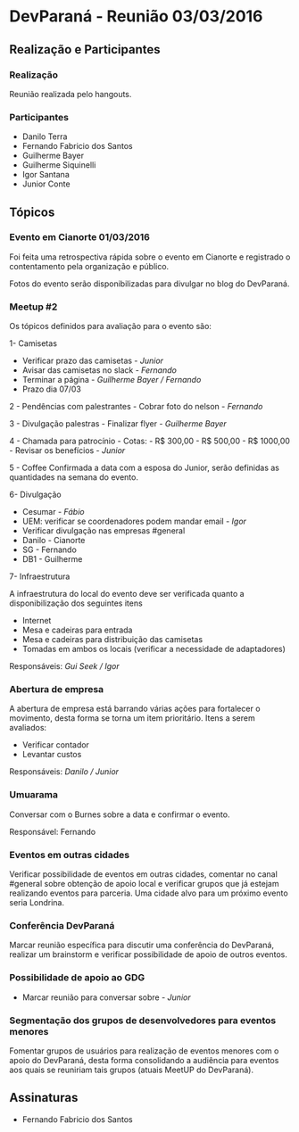 # DevParaná - Reunião 03/03/2016

## Realização e Participantes
### Realização
Reunião realizada pelo hangouts.

### Participantes
- Danilo Terra
- Fernando Fabricio dos Santos
- Guilherme Bayer
- Guilherme Siquinelli
- Igor Santana
- Junior Conte

## Tópicos
### Evento em Cianorte 01/03/2016
Foi feita uma retrospectiva rápida sobre o evento em Cianorte e registrado o contentamento pela organização e público.

Fotos do evento serão disponibilizadas para divulgar no blog do DevParaná.

### Meetup #2
Os tópicos definidos para avaliação para o evento são:

1- Camisetas
 - Verificar prazo das camisetas - *Junior*
 - Avisar das camisetas no slack - *Fernando*
 - Terminar a página - *Guilherme Bayer / Fernando*
 - Prazo dia 07/03

2 - Pendências com palestrantes
    - Cobrar foto do nelson - *Fernando*

3 - Divulgação palestras
    - Finalizar flyer - *Guilherme Bayer*

4 - Chamada para patrocínio
    - Cotas:
        - R$  300,00
        - R$  500,00
        - R$ 1000,00
    - Revisar os benefícios - *Junior*

5 - Coffee
Confirmada a data com a esposa do Junior, serão definidas as quantidades na semana do evento.


6- Divulgação
 - Cesumar - *Fábio*
 - UEM: verificar se coordenadores podem mandar email - *Igor*
 - Verificar divulgação nas empresas #general
 - Danilo - Cianorte
 - SG - Fernando
 - DB1 - Guilherme

7- Infraestrutura

A infraestrutura do local do evento deve ser verificada quanto a disponibilização dos seguintes itens
 - Internet
 - Mesa e cadeiras para entrada
 - Mesa e cadeiras para distribuição das camisetas
 - Tomadas em ambos os locais (verificar a necessidade de adaptadores)

Responsáveis: *Gui Seek / Igor*
### Abertura de empresa
A abertura de empresa está barrando várias ações para fortalecer o movimento, desta forma se torna um item prioritário.
Itens a serem avaliados:
- Verificar contador
- Levantar custos

Responsáveis: *Danilo / Junior*

### Umuarama
Conversar com o Burnes sobre a data e confirmar o evento.

Responsável: Fernando


### Eventos em outras cidades
Verificar possibilidade de eventos em outras cidades, comentar no canal #general sobre obtenção de apoio local e verificar grupos que já estejam realizando eventos para parceria. Uma cidade alvo para um próximo evento seria Londrina.

### Conferência DevParaná
Marcar reunião específica para discutir uma conferência do DevParaná, realizar um brainstorm e verificar possibilidade de apoio de outros eventos.

### Possibilidade de apoio ao GDG
- Marcar reunião para conversar sobre - *Junior*

### Segmentação dos grupos de desenvolvedores para eventos menores
Fomentar grupos de usuários para realização de eventos menores com o apoio do DevParaná, desta forma consolidando a audiência para eventos aos quais se reuniriam tais grupos (atuais MeetUP do DevParaná).

## Assinaturas
- Fernando Fabricio dos Santos